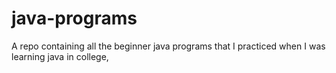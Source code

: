 # java-programs
A repo containing all the beginner java programs that I practiced when I was learning java in college,
